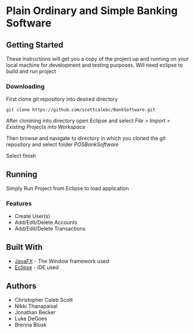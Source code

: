 # Plain Ordinary and Simple Banking Software

## Getting Started

These instructions will get you a copy of the project up and running on your local machine for development and testing purposes. Will need eclipse to build and run project



### Downloading

First clone git repository into desired directory

```
git clone https://github.com/scottcalebc/BankSoftware.git
```

After clonining into directory open Eclipse and select
*File > Import > Existing Projects into Workspace*

Then browse and navigate to directory in which you cloned the git repository and select folder *POSBankSoftware*

Select finish

## Running

Simply Run Project from Eclipse to load application

### Features
* Create User(s)
* Add/Edit/Delete Accounts
* Add/Edit/Delete Transactions

## Built With

* [JavaFX](https://docs.oracle.com/javase/8/javafx/get-started-tutorial/jfx-overview.htm) - The Window framework used
* [Eclipse](https://www.eclipse.org) - IDE used

## Authors
* Christopher Caleb Scott
* Nikki Thanapaisal
* Jonathan Becker
* Luke DeGoes
* Brenna Blusk